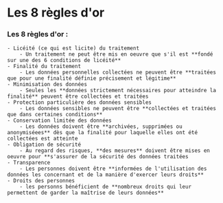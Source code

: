 # Les 8 règles d'or

### Les 8 règles d'or :

    - Licéité (ce qui est licite) du traitement
        - Un traitement ne peut être mis en oeuvre que s'il est **fondé sur une des 6 conditions de licéité**
    - Finalité du traitement
        - Les données personnelles collectées ne peuvent être **traitées que pour une finalité définie précisement et légitime**
    - Minimisation des données
        - Seules les **données strictement nécessaires pour atteindre la finalité** peuvent être collectées et traitées
    - Protection particulière des données sensibles
        - Les données sensibles ne peuvent être **collectées et traitées que dans certaines conditions**
    - Conservation limitée des données
        - Les données doivent être **archivées, supprimées ou anonymiséees** dès que la finalité pour laquelle elles ont été collectées est atteinte
    - Obligation de sécurité
        - Au regard des risques, **des mesures** doivent être mises en oeuvre pour **s'assurer de la sécurité des données traitées
    - Transparence
        - Les personnes doivent être **informées de l'utilisation des données les concernant et de la manière d'exercer leurs droits**
    - Droits des personnes
        - les personns bénéficient de **nombreux droits qui leur permettent de garder la maîtrise de leurs données**